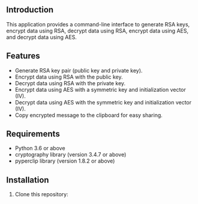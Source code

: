## Introduction

This application provides a command-line interface to generate RSA keys, encrypt data using RSA, decrypt data using RSA, encrypt data using AES, and decrypt data using AES.

## Features

- Generate RSA key pair (public key and private key).
- Encrypt data using RSA with the public key.
- Decrypt data using RSA with the private key.
- Encrypt data using AES with a symmetric key and initialization vector (IV).
- Decrypt data using AES with the symmetric key and initialization vector (IV).
- Copy encrypted message to the clipboard for easy sharing.

## Requirements

- Python 3.6 or above
- cryptography library (version 3.4.7 or above)
- pyperclip library (version 1.8.2 or above)

## Installation

1. Clone this repository:
